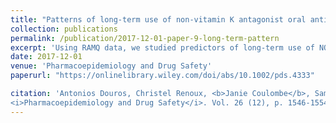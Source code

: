 ```yaml
---
title: "Patterns of long‐term use of non‐vitamin K antagonist oral anticoagulants for non‐valvular atrial fibrillation: Quebec observational study"
collection: publications
permalink: /publication/2017-12-01-paper-9-long-term-pattern
excerpt: 'Using RAMQ data, we studied predictors of long-term use of NOACs in patients with NVAF. '
date: 2017-12-01
venue: 'Pharmacoepidemiology and Drug Safety'
paperurl: "https://onlinelibrary.wiley.com/doi/abs/10.1002/pds.4333"

citation: 'Antonios Douros, Christel Renoux, <b>Janie Coulombe</b>, Samy Suissa (2017). &quot; Patterns of long‐term use of non‐vitamin K antagonist oral anticoagulants for non‐valvular atrial fibrillation: Quebec observational study&quot; 
<i>Pharmacoepidemiology and Drug Safety</i>. Vol. 26 (12), p. 1546-1554.'
---
```

